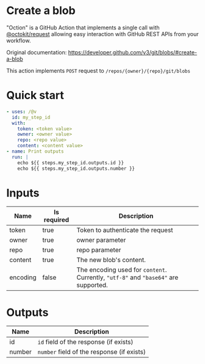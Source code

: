 # Create a blob

"Oction" is a GitHub Action that implements a single call with 
[@octokit/request](https://www.npmjs.com/package/@octokit/request)
allowing easy interaction with GitHub REST APIs from your workflow.

Original documentation: https://developer.github.com/v3/git/blobs/#create-a-blob

This action implements `POST` request to `/repos/{owner}/{repo}/git/blobs`


# Quick start

```yaml
- uses: /@v
  id: my_step_id
  with:
    token: <token value>
    owner: <owner value>
    repo: <repo value>
    content: <content value>
- name: Print outputs
  run: |
    echo ${{ steps.my_step_id.outputs.id }}
    echo ${{ steps.my_step_id.outputs.number }}
```


# Inputs

| Name | Is required | Description |
|---|---|---|
|token|true|Token to authenticate the request
|owner|true|owner parameter
|repo|true|repo parameter
|content|true|The new blob's content.
|encoding|false|The encoding used for `content`. Currently, `"utf-8"` and `"base64"` are supported.

# Outputs

| Name | Description |
|---|---|
|id|`id` field of the response (if exists)|
|number|`number` field of the response (if exists)|

